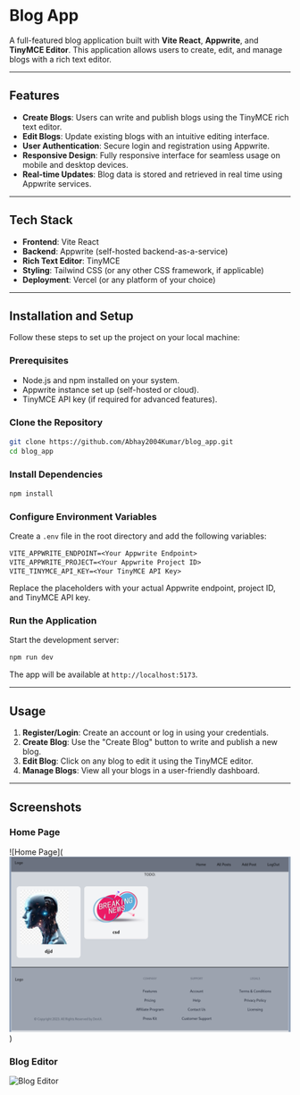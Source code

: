 # Blog App

A full-featured blog application built with **Vite React**, **Appwrite**, and **TinyMCE Editor**. This application allows users to create, edit, and manage blogs with a rich text editor.

---

## Features

- **Create Blogs**: Users can write and publish blogs using the TinyMCE rich text editor.
- **Edit Blogs**: Update existing blogs with an intuitive editing interface.
- **User Authentication**: Secure login and registration using Appwrite.
- **Responsive Design**: Fully responsive interface for seamless usage on mobile and desktop devices.
- **Real-time Updates**: Blog data is stored and retrieved in real time using Appwrite services.

---

## Tech Stack

- **Frontend**: Vite React
- **Backend**: Appwrite (self-hosted backend-as-a-service)
- **Rich Text Editor**: TinyMCE
- **Styling**: Tailwind CSS (or any other CSS framework, if applicable)
- **Deployment**: Vercel (or any platform of your choice)

---

## Installation and Setup

Follow these steps to set up the project on your local machine:

### Prerequisites

- Node.js and npm installed on your system.
- Appwrite instance set up (self-hosted or cloud).
- TinyMCE API key (if required for advanced features).

### Clone the Repository

```bash
git clone https://github.com/Abhay2004Kumar/blog_app.git
cd blog_app
```

### Install Dependencies

```bash
npm install
```

### Configure Environment Variables

Create a `.env` file in the root directory and add the following variables:

```env
VITE_APPWRITE_ENDPOINT=<Your Appwrite Endpoint>
VITE_APPWRITE_PROJECT=<Your Appwrite Project ID>
VITE_TINYMCE_API_KEY=<Your TinyMCE API Key>
```

Replace the placeholders with your actual Appwrite endpoint, project ID, and TinyMCE API key.

### Run the Application

Start the development server:

```bash
npm run dev
```

The app will be available at `http://localhost:5173`.

---

## Usage

1. **Register/Login**: Create an account or log in using your credentials.
2. **Create Blog**: Use the "Create Blog" button to write and publish a new blog.
3. **Edit Blog**: Click on any blog to edit it using the TinyMCE editor.
4. **Manage Blogs**: View all your blogs in a user-friendly dashboard.

---

## Screenshots

### Home Page
![Home Page](![Alt text](image.png))

### Blog Editor
![Blog Editor](https://via.placeholder.com/800x400?text=Blog+Editor)

